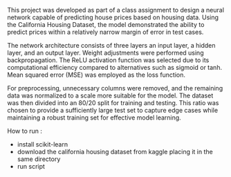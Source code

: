 This project was developed as part of a class assignment to design a neural network capable of predicting house prices based on housing data. Using the California Housing Dataset, the model demonstrated the ability to predict prices within a relatively narrow margin of error in test cases.

The network architecture consists of three layers an input layer, a hidden layer, and an output layer. Weight adjustments were performed using backpropagation. The ReLU activation function was selected due to its computational efficiency compared to alternatives such as sigmoid or tanh. Mean squared error (MSE) was employed as the loss function.

For preprocessing, unnecessary columns were removed, and the remaining data was normalized to a scale more suitable for the model. The dataset was then divided into an 80/20 split for training and testing. This ratio was chosen to provide a sufficiently large test set to capture edge cases while maintaining a robust training set for effective model learning.

How to run : 

- install scikit-learn
- download the california housing dataset from kaggle placing it in the same directory
- run script
